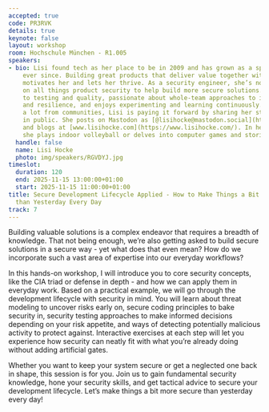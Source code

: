 ```yaml
---
accepted: true
code: PR3RVK
details: true
keynote: false
layout: workshop
room: Hochschule München - R1.005
speakers:
- bio: Lisi found tech as her place to be in 2009 and has grown as a specialized generalist
    ever since. Building great products that deliver value together with great people
    motivates her and lets her thrive. As a security engineer, she’s now fully focusing
    on all things product security to help build more secure solutions. She's committed
    to testing and quality, passionate about whole-team approaches to increase effectiveness
    and resilience, and enjoys experimenting and learning continuously. Having received
    a lot from communities, Lisi is paying it forward by sharing her stories and learning
    in public. She posts on Mastodon as [@lisihocke@mastodon.social](https://mastodon.social/@lisihocke)
    and blogs at [www.lisihocke.com](https://www.lisihocke.com/). In her free time,
    she plays indoor volleyball or delves into computer games and stories of all kinds.
  handle: false
  name: Lisi Hocke
  photo: img/speakers/RGVDYJ.jpg
timeslot:
  duration: 120
  end: 2025-11-15 13:00:00+01:00
  start: 2025-11-15 11:00:00+01:00
title: Secure Development Lifecycle Applied - How to Make Things a Bit More Secure
  than Yesterday Every Day
track: 7
---
```


Building valuable solutions is a complex endeavor that requires a breadth of knowledge.
That not being enough, we’re also getting asked to build secure solutions in a secure way - yet what does that even mean? How do we incorporate such a vast area of expertise into our everyday workflows?

In this hands-on workshop, I will introduce you to core security concepts, like the CIA triad or defense in depth - and how we can apply them in everyday work.
Based on a practical example, we will go through the development lifecycle with security in mind.
You will learn about threat modeling to uncover risks early on, secure coding principles to bake security in, security testing approaches to make informed decisions depending on your risk appetite, and ways of detecting potentially malicious activity to protect against.
Interactive exercises at each step will let you experience how security can neatly fit with what you’re already doing without adding artificial gates.

Whether you want to keep your system secure or get a neglected one back in shape, this session is for you.
Join us to gain fundamental security knowledge, hone your security skills, and get tactical advice to secure your development lifecycle.
Let’s make things a bit more secure than yesterday every day!